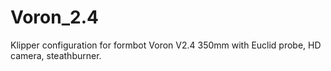 # Voron_2.4
Klipper configuration for formbot Voron V2.4 350mm with Euclid probe, HD camera, steathburner.
